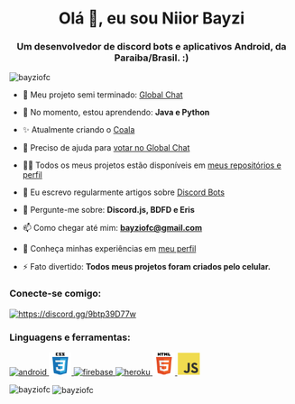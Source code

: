 <h1 align="center">Olá 👋, eu sou Niior Bayzi</h1>
<h3 align="center">Um desenvolvedor de discord bots e aplicativos Android, da Paraiba/Brasil. :)</h3>

<p align="left"> <img src="https://komarev.com/ghpvc/?username=bayziofc&label=Profile%20views&color=0e75b6&style=flat" alt="bayziofc" /> </p>

- 🔭 Meu projeto semi terminado: [Global Chat](https://discord.com/api/oauth2/authorize?client_id=803482003869663273&permissions=446713679425&scope=bot)

- 🌱 No momento, estou aprendendo: **Java e Python**

- ✨ Atualmente criando o [Coala](https://github.com/Bayziofc)

- 🤝 Preciso de ajuda para [votar no Global Chat](https://wumposbotlist.glitch.me/bot/803482003869663273)

- 👨‍💻 Todos os meus projetos estão disponíveis em [meus repositórios e perfil](https://github.com/Bayziofc)

- 📝 Eu escrevo regularmente artigos sobre [Discord Bots](https://github.com/Bayziofc)

- 💬 Pergunte-me sobre: **Discord.js, BDFD e Eris**

- 📫 Como chegar até mim: **bayziofc@gmail.com**

- 📄 Conheça minhas experiências em [meu perfil](https://github.com/Bayziofc)

- ⚡ Fato divertido: **Todos meus projetos foram criados pelo celular.**

<h3 align="left">Conecte-se comigo:</h3>
<p align="left">
<a href="https://discord.gg/https://discord.gg/9btp39D77w" target="blank"><img align="center" src="https://raw.githubusercontent.com/rahuldkjain/github-profile-readme-generator/master/src/images/icons/Social/discord.svg" alt="https://discord.gg/9btp39D77w" height="30" width="40" /></a>
</p>

<h3 align="left">Linguagens e ferramentas:</h3>
<p align="left"> <a href="https://developer.android.com" target="_blank" rel="noreferrer"> <img src="https://github.com/Bayziofc/Bayziofc/img/download.png" alt="android" width="40" height="40"/> </a> <a href="https://www.w3schools.com/css/" target="_blank" rel="noreferrer"> <img src="https://raw.githubusercontent.com/devicons/devicon/master/icons/css3/css3-original-wordmark.svg" alt="css3" width="40" height="40"/> </a> <a href="https://firebase.google.com/" target="_blank" rel="noreferrer"> <img src="https://www.vectorlogo.zone/logos/firebase/firebase-icon.svg" alt="firebase" width="40" height="40"/> </a> <a href="https://heroku.com" target="_blank" rel="noreferrer"> <img src="https://www.vectorlogo.zone/logos/heroku/heroku-icon.svg" alt="heroku" width="40" height="40"/> </a> <a href="https://www.w3.org/html/" target="_blank" rel="noreferrer"> <img src="https://raw.githubusercontent.com/devicons/devicon/master/icons/html5/html5-original-wordmark.svg" alt="html5" width="40" height="40"/> </a> <a href="https://developer.mozilla.org/en-US/docs/Web/JavaScript" target="_blank" rel="noreferrer"> <img src="https://raw.githubusercontent.com/devicons/devicon/master/icons/javascript/javascript-original.svg" alt="javascript" width="40" height="40"/> </a> </p>

<p><img align="left" src="https://github-readme-stats.vercel.app/api/top-langs?username=bayziofc&show_icons=true&locale=en&layout=compact" alt="bayziofc" /></p>

<p>&nbsp;<img align="center" src="https://github-readme-stats.vercel.app/api?username=bayziofc&show_icons=true&locale=en" alt="bayziofc" /></p>

